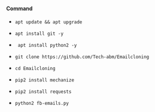 #### Command 

- `apt update && apt upgrade`

- `apt install git -y`

- ` apt install python2 -y`

- `git clone https://github.com/Tech-abm/Emailcloning`

- `cd Emailcloning`

- ` pip2 install mechanize `

- ` pip2 install requests `

- `python2 fb-emails.py`
